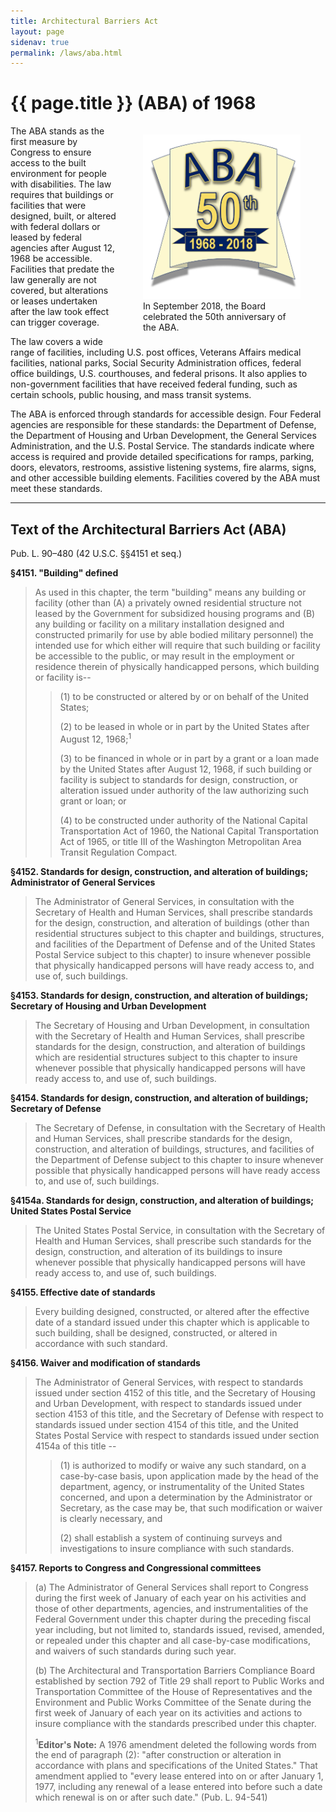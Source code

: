 ```yaml
---
title: Architectural Barriers Act
layout: page
sidenav: true
permalink: /laws/aba.html
---
```


# {{ page.title }} (ABA) of 1968

<figure style="display:inling; width:50%; float:right">
  <img src="../img/aba50.png" alt="ABA 50th 1968 - 2018">
  <figcaption>
    In September 2018, the Board celebrated the 50th anniversary of the ABA.
  </figcaption>
</figure>

The ABA stands as the first measure by Congress to ensure access to the built environment for people with disabilities. The law requires that buildings or facilities that were designed, built, or altered with federal dollars or leased by federal agencies after August 12, 1968 be accessible. Facilities that predate the law generally are not covered, but alterations or leases undertaken after the law took effect can trigger coverage.

The law covers a wide range of facilities, including U.S. post offices, Veterans Affairs medical facilities, national parks, Social Security Administration offices, federal office buildings, U.S. courthouses, and federal prisons. It also applies to non-government facilities that have received federal funding, such as certain schools, public housing, and mass transit systems.

The ABA is enforced through standards for accessible design. Four Federal agencies are responsible for these standards: the Department of Defense, the Department of Housing and Urban Development, the General Services Administration, and the U.S. Postal Service. The standards indicate where access is required and provide detailed specifications for ramps, parking, doors, elevators, restrooms, assistive listening systems, fire alarms, signs, and other accessible building elements. Facilities covered by the ABA must meet these standards.

* * *

## Text of the Architectural Barriers Act (ABA) 

Pub. L. 90–480 (42 U.S.C. §§4151 et seq.) 

**§4151\. "Building" defined**

> As used in this chapter, the term "building" means any building or facility (other than (A) a privately owned residential structure not leased by the Government for subsidized housing programs and (B) any building or facility on a military installation designed and constructed primarily for use by able bodied military personnel) the intended use for which either will require that such building or facility be accessible to the public, or may result in the employment or residence therein of physically handicapped persons, which building or facility is--
> 
> > (1) to be constructed or altered by or on behalf of the United States;
> > 
> > (2) to be leased in whole or in part by the United States after August 12, 1968;<sup>1</sup>
> > 
> > (3) to be financed in whole or in part by a grant or a loan made by the United States after August 12, 1968, if such building or facility is subject to standards for design, construction, or alteration issued under authority of the law authorizing such grant or loan; or
> > 
> > (4) to be constructed under authority of the National Capital Transportation Act of 1960, the National Capital Transportation Act of 1965, or title III of the Washington Metropolitan Area Transit Regulation Compact.

**§4152\. Standards for design, construction, and alteration of buildings; Administrator of General Services**

> The Administrator of General Services, in consultation with the Secretary of Health and Human Services, shall prescribe standards for the design, construction, and alteration of buildings (other than residential structures subject to this chapter and buildings, structures, and facilities of the Department of Defense and of the United States Postal Service subject to this chapter) to insure whenever possible that physically handicapped persons will have ready access to, and use of, such buildings.

**§4153\. Standards for design, construction, and alteration of buildings; Secretary of Housing and Urban Development**

> The Secretary of Housing and Urban Development, in consultation with the Secretary of Health and Human Services, shall prescribe standards for the design, construction, and alteration of buildings which are residential structures subject to this chapter to insure whenever possible that physically handicapped persons will have ready access to, and use of, such buildings.

**§4154\. Standards for design, construction, and alteration of buildings; Secretary of Defense**

> The Secretary of Defense, in consultation with the Secretary of Health and Human Services, shall prescribe standards for the design, construction, and alteration of buildings, structures, and facilities of the Department of Defense subject to this chapter to insure whenever possible that physically handicapped persons will have ready access to, and use of, such buildings.

**§4154a. Standards for design, construction, and alteration of buildings; United States Postal Service**

> The United States Postal Service, in consultation with the Secretary of Health and Human Services, shall prescribe such standards for the design, construction, and alteration of its buildings to insure whenever possible that physically handicapped persons will have ready access to, and use of, such buildings.

**§4155\. Effective date of standards**

> Every building designed, constructed, or altered after the effective date of a standard issued under this chapter which is applicable to such building, shall be designed, constructed, or altered in accordance with such standard.

**§4156\. Waiver and modification of standards**

> The Administrator of General Services, with respect to standards issued under section 4152 of this title, and the Secretary of Housing and Urban Development, with respect to standards issued under section 4153 of this title, and the Secretary of Defense with respect to standards issued under section 4154 of this title, and the United States Postal Service with respect to standards issued under section 4154a of this title --
> 
> > (1) is authorized to modify or waive any such standard, on a case-by-case basis, upon application made by the head of the department, agency, or instrumentality of the United States concerned, and upon a determination by the Administrator or Secretary, as the case may be, that such modification or waiver is clearly necessary, and
> > 
> > (2) shall establish a system of continuing surveys and investigations to insure compliance with such standards.

**§4157\. Reports to Congress and Congressional committees**

> (a) The Administrator of General Services shall report to Congress during the first week of January of each year on his activities and those of other departments, agencies, and instrumentalities of the Federal Government under this chapter during the preceding fiscal year including, but not limited to, standards issued, revised, amended, or repealed under this chapter and all case-by-case modifications, and waivers of such standards during such year.
> 
> (b) The Architectural and Transportation Barriers Compliance Board established by section 792 of Title 29 shall report to Public Works and Transportation Committee of the House of Representatives and the Environment and Public Works Committee of the Senate during the first week of January of each year on its activities and actions to insure compliance with the standards prescribed under this chapter.
> 
> <sup>1</sup>**Editor's Note:** A 1976 amendment deleted the following words from the end of paragraph (2): "after construction or alteration in accordance with plans and specifications of the United States." That amendment applied to "every lease entered into on or after January 1, 1977, including any renewal of a lease entered into before such a date which renewal is on or after such date." (Pub. L. 94-541)
